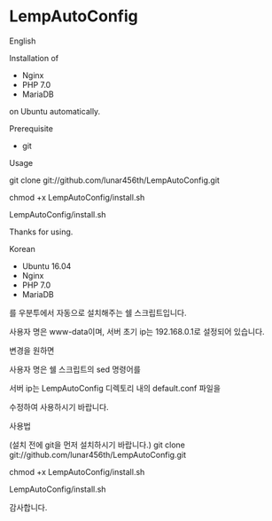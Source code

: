 # LempAutoConfig

English

Installation of

- Nginx
- PHP 7.0
- MariaDB

on Ubuntu automatically.


Prerequisite

- git


Usage

git clone git://github.com/lunar456th/LempAutoConfig.git

chmod +x LempAutoConfig/install.sh

LempAutoConfig/install.sh


Thanks for using.







Korean

- Ubuntu 16.04
- Nginx
- PHP 7.0
- MariaDB

를 우분투에서 자동으로 설치해주는 쉘 스크립트입니다.

사용자 명은 www-data이며, 서버 초기 ip는 192.168.0.1로 설정되어 있습니다.

변경을 원하면

사용자 명은 쉘 스크립트의 sed 명령어를

서버 ip는 LempAutoConfig 디렉토리 내의 default.conf 파일을

수정하여 사용하시기 바랍니다.


사용법

(설치 전에 git을 먼저 설치하시기 바랍니다.)
git clone git://github.com/lunar456th/LempAutoConfig.git

chmod +x LempAutoConfig/install.sh

LempAutoConfig/install.sh



감사합니다.

